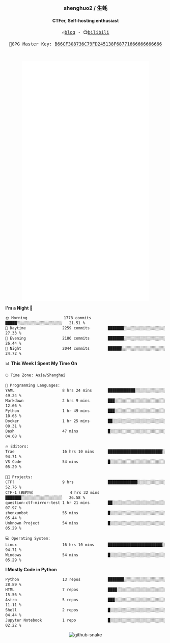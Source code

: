 <h3 align="center"> shenghuo2 / 生蚝 </h3>
<h4 align="center" >CTFer, Self-hosting enthusiast</h3>


<p align="center">
  <samp>
    ✍️<a href="https://blog.shenghuo2.top/">blog</a> -
    📺<a href="https://space.bilibili.com/85894935">bilibili</a>
  </samp>
</p>
<p align="center">
  <samp>
     🔐GPG Master Key: <a align="center" href="https://github.com/shenghuo2.gpg">B66CF308736C79FD245138F68771666666666666</a>
  </samp>
</p>
<br>
<p align="center">
  <a href="https://github.com/shenghuo2">
    <img width="400" align="top" src="https://github.com/shenghuo2/shenghuo2/blob/main/metrics.left.svg" />
  </a>
  <a href="https://github.com/shenghuo2">
    <img width="400" align="top" src="https://github.com/shenghuo2/shenghuo2/blob/main/metrics.right.svg" />
  </a>
</p>


<!--START_SECTION:waka-->
**I'm a Night 🦉** 

```text
🌞 Morning                1778 commits        █████░░░░░░░░░░░░░░░░░░░░   21.51 % 
🌆 Daytime                2259 commits        ███████░░░░░░░░░░░░░░░░░░   27.33 % 
🌃 Evening                2186 commits        ███████░░░░░░░░░░░░░░░░░░   26.44 % 
🌙 Night                  2044 commits        ██████░░░░░░░░░░░░░░░░░░░   24.72 % 
```


📊 **This Week I Spent My Time On** 

```text
🕑︎ Time Zone: Asia/Shanghai

💬 Programming Languages: 
YAML                     8 hrs 24 mins       ████████████░░░░░░░░░░░░░   49.24 % 
Markdown                 2 hrs 9 mins        ███░░░░░░░░░░░░░░░░░░░░░░   12.66 % 
Python                   1 hr 49 mins        ███░░░░░░░░░░░░░░░░░░░░░░   10.65 % 
Docker                   1 hr 25 mins        ██░░░░░░░░░░░░░░░░░░░░░░░   08.31 % 
Bash                     47 mins             █░░░░░░░░░░░░░░░░░░░░░░░░   04.68 % 

🔥 Editors: 
Trae                     16 hrs 10 mins      ████████████████████████░   94.71 % 
VS Code                  54 mins             █░░░░░░░░░░░░░░░░░░░░░░░░   05.29 % 

🐱‍💻 Projects: 
CTF?                     9 hrs               █████████████░░░░░░░░░░░░   52.76 % 
CTF-1（真的吗）               4 hrs 32 mins       ███████░░░░░░░░░░░░░░░░░░   26.58 % 
question-ctf-mirror-test 1 hr 21 mins        ██░░░░░░░░░░░░░░░░░░░░░░░   07.97 % 
zhenxunbot               55 mins             █░░░░░░░░░░░░░░░░░░░░░░░░   05.44 % 
Unknown Project          54 mins             █░░░░░░░░░░░░░░░░░░░░░░░░   05.29 % 

💻 Operating System: 
Linux                    16 hrs 10 mins      ████████████████████████░   94.71 % 
Windows                  54 mins             █░░░░░░░░░░░░░░░░░░░░░░░░   05.29 % 
```

**I Mostly Code in Python** 

```text
Python                   13 repos            ███████░░░░░░░░░░░░░░░░░░   28.89 % 
HTML                     7 repos             ████░░░░░░░░░░░░░░░░░░░░░   15.56 % 
Astro                    5 repos             ███░░░░░░░░░░░░░░░░░░░░░░   11.11 % 
Shell                    2 repos             █░░░░░░░░░░░░░░░░░░░░░░░░   04.44 % 
Jupyter Notebook         1 repo              █░░░░░░░░░░░░░░░░░░░░░░░░   02.22 % 
```




<!--END_SECTION:waka-->


<div align="center">
  <picture>
    <source media="(prefers-color-scheme: dark)" srcset="https://gist.githubusercontent.com/shenghuo2/bfce20b14ab0484cef03bae6e60e0b3a/raw/github-snake-dark.svg" />
    <source media="(prefers-color-scheme: light)" srcset="https://gist.githubusercontent.com/shenghuo2/bfce20b14ab0484cef03bae6e60e0b3a/raw/github-snake.svg" />
    <img alt="github-snake" src="https://gist.githubusercontent.com/shenghuo2/bfce20b14ab0484cef03bae6e60e0b3a/raw/github-snake.svg" />
  </picture>
</div>

<!--
**shenghuo2/shenghuo2** is a ✨ _special_ ✨ repository because its `README.md` (this file) appears on your GitHub profile.

Here are some ideas to get you started:

- 🔭 I’m currently working on ...
- 🌱 I’m currently learning ...
- 👯 I’m looking to collaborate on ...
- 🤔 I’m looking for help with ...
- 💬 Ask me about ...
- 📫 How to reach me: ...
- 😄 Pronouns: ...
- ⚡ Fun fact: ...
-->
